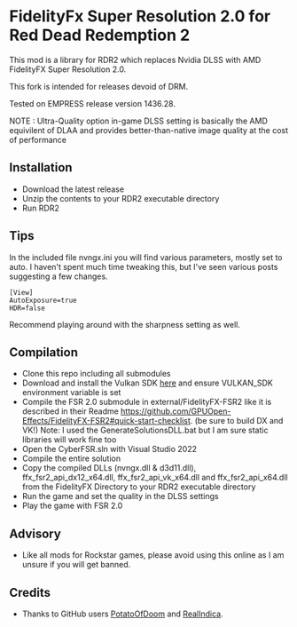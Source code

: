 # FidelityFx Super Resolution 2.0 for Red Dead Redemption 2

 This mod is a library for RDR2 which replaces Nvidia DLSS with AMD FidelityFX Super Resolution 2.0.

 This fork is intended for releases devoid of DRM.
 
 Tested on EMPRESS release version 1436.28.

 NOTE : Ultra-Quality option in-game DLSS setting is basically the AMD equivilent of DLAA and provides better-than-native image quality at the cost of performance
 
## Installation

* Download the latest release 
* Unzip the contents to your RDR2 executable directory
* Run RDR2

## Tips

  In the included file nvngx.ini you will find various parameters, mostly set to auto. I haven't spent much time tweaking this, but I've seen various posts suggesting a   few changes. 

    [View] 
    AutoExposure=true
    HDR=false
  
  Recommend playing around with the sharpness setting as well.


## Compilation

* Clone this repo including all submodules
* Download and install the Vulkan SDK [here](https://vulkan.lunarg.com/sdk/home) and ensure VULKAN_SDK environment variable is set
* Compile the FSR 2.0 submodule in external/FidelityFX-FSR2 like it is described in their Readme https://github.com/GPUOpen-Effects/FidelityFX-FSR2#quick-start-checklist. (be sure to build DX and VK!) Note: I used the GenerateSolutionsDLL.bat but I am sure static libraries will work fine too
* Open the CyberFSR.sln with Visual Studio 2022
* Compile the entire solution
* Copy the compiled DLLs (nvngx.dll & d3d11.dll), ffx_fsr2_api_dx12_x64.dll, ffx_fsr2_api_vk_x64.dll and ffx_fsr2_api_x64.dll from the FidelityFX Directory to your RDR2 executable directory
* Run the game and set the quality in the DLSS settings
* Play the game with FSR 2.0

## Advisory
* Like all mods for Rockstar games, please avoid using this online as I am unsure if you will get banned.

## Credits
* Thanks to GitHub users [PotatoOfDoom](https://github.com/PotatoOfDoom) and [RealIndica](https://github.com/RealIndica).
